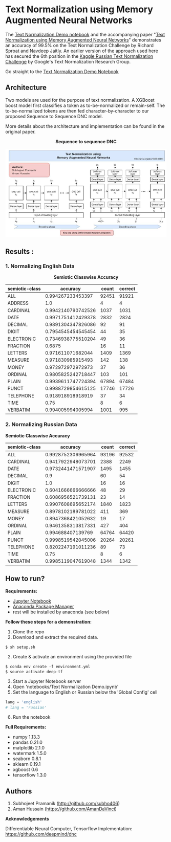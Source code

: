 # Text Normalization using Memory Augmented Neural Networks

The <a href="https://github.com/cognibit/Text-Normalization-Demo/blob/master/notebooks/Text%20Normalization%20Demo.ipynb">Text Normalization Demo notebook</a> and the accompanying paper "<a href="http://arxiv.org/abs/1806.00044">Text Normalization using Memory Augmented Neural Networks</a>" demonstrates an accuracy of 99.5% on the Text Normalization Challenge by Richard Sproat and Navdeep Jaitly. An earlier version of the approach used here has secured the 6th position in the [Kaggle Russian Text Normalization Challenge](https://www.kaggle.com/c/text-normalization-challenge-russian-language) by Google's Text Normalization Research Group.

Go straight to the <a href="https://github.com/cognibit/Text-Normalization-Demo/blob/master/notebooks/Text%20Normalization%20Demo.ipynb">Text Normalization Demo Notebook</a>

## Architecture
Two models are used for the purpose of text normalization. A XGBoost boost model first classifies a token as to-be-normalized or remain-self. The to-be-normalized tokens are then fed character-by-character to our proposed Sequence to Sequence DNC model. 

More details about the architecture and implementation can be found in the original paper.

<center>
	
**Sequence to sequence DNC**

![Sequence to sequence DNC](__images__/seq-to-seq-DNC.jpg)


</center>	

## Results : 

### 1. Normalizing English Data 

<center>

**Semiotic Classwise Accuracy**

| semiotic-class | accuracy           | count | correct |
|----------------|--------------------|-------|---------|
| ALL            | 0.994267233453397  | 92451 | 91921   |
| ADDRESS        | 1.0                | 4     | 4       |
| CARDINAL       | 0.9942140790742526 | 1037  | 1031    |
| DATE           | 0.9971751412429378 | 2832  | 2824    |
| DECIMAL        | 0.9891304347826086 | 92    | 91      |
| DIGIT          | 0.7954545454545454 | 44    | 35      |
| ELECTRONIC     | 0.7346938775510204 | 49    | 36      |
| FRACTION       | 0.6875             | 16    | 11      |
| LETTERS        | 0.971611071682044  | 1409  | 1369    |
| MEASURE        | 0.971830985915493  | 142   | 138     |
| MONEY          | 0.972972972972973  | 37    | 36      |
| ORDINAL        | 0.9805825242718447 | 103   | 101     |
| PLAIN          | 0.9939611747724394 | 67894 | 67484   |
| PUNCT          | 0.9988729854615125 | 17746 | 17726   |
| TELEPHONE      | 0.918918918918919  | 37    | 34      |
| TIME           | 0.75               | 8     | 6       |
| VERBATIM       | 0.994005994005994  | 1001  | 995     |

</center>

### 2. Normalizing Russian Data

**Semiotic Classwise Accuracy**

<center>

| semiotic-class | accuracy           | count | correct |
|----------------|--------------------|-------|---------|
| ALL            | 0.9928752306965964 | 93196 | 92532   |
| CARDINAL       | 0.9417922948073701 | 2388  | 2249    |
| DATE           | 0.9732441471571907 | 1495  | 1455    |
| DECIMAL        | 0.9                | 60    | 54      |
| DIGIT          | 1.0                | 16    | 16      |
| ELECTRONIC     | 0.6041666666666666 | 48    | 29      |
| FRACTION       | 0.6086956521739131 | 23    | 14      |
| LETTERS        | 0.9907608695652174 | 1840  | 1823    |
| MEASURE        | 0.8978102189781022 | 411   | 369     |
| MONEY          | 0.8947368421052632 | 19    | 17      |
| ORDINAL        | 0.9461358313817331 | 427   | 404     |
| PLAIN          | 0.994688407139769  | 64764 | 64420   |
| PUNCT          | 0.9998519542045006 | 20264 | 20261   |
| TELEPHONE      | 0.8202247191011236 | 89    | 73      |
| TIME           | 0.75               | 8     | 6       |
| VERBATIM       | 0.9985119047619048 | 1344  | 1342    |

</center>

## How to run?

**Requirements:**
- [Jupyter Notebook](http://jupyter.org/) 
- [Anaconda Package Manager](https://anaconda.org/)
- rest will be installed by anaconda (see below)

**Follow these steps for a demonstration:**

1. Clone the repo
2. Download and extract the required data.
```
$ sh setup.sh
```
2. Create & activate an environment using the provided file
```
$ conda env create -f environment.yml
$ source activate deep-tf
```
3. Start a Jupyter Notebook server
4. Open 'notebooks/Text Normalization Demo.ipynb'
5. Set the language to English or Russian below the 'Global Config' cell
```python
lang = 'english'
# lang = 'russian'
```
6. Run the notebook

**Full Requirements:**

- numpy 1.13.3
- pandas 0.21.0
- matplotlib 2.1.0
- watermark 1.5.0
- seaborn 0.8.1
- sklearn 0.19.1
- xgboost 0.6
- tensorflow 1.3.0

## Authors
1. Subhojeet Pramanik (http://github.com/subho406)
2. Aman Hussain (https://github.com/AmanDaVinci)

**Acknowledgements**

Differentiable Neural Computer, Tensorflow Implementation: https://github.com/deepmind/dnc
